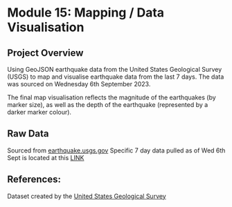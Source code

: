 # Module 15: Mapping / Data Visualisation 

## Project Overview

Using GeoJSON earthquake data from the United States Geological Survey (USGS) to map and visualise earthquake data from the last 7 days.
The data was sourced on Wednesday 6th September 2023.

The final map visualisation reflects the magnitude of the earthquakes (by marker size), as well as the depth of the earthquake (represented by a darker marker colour). 

## Raw Data
Sourced from [earthquake.usgs.gov](https://earthquake.usgs.gov/earthquakes/feed/v1.0/geojson.php)
Specific 7 day data pulled as of Wed 6th Sept is located at this [LINK](https://earthquake.usgs.gov/earthquakes/feed/v1.0/summary/all_week.geojson)

## References:
Dataset created by the [United States Geological Survey](https://earthquake.usgs.gov/earthquakes/feed/v1.0/geojson.php)
